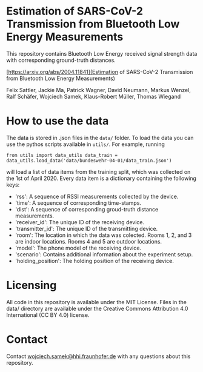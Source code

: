 # Estimation of SARS-CoV-2 Transmission from Bluetooth Low Energy Measurements


This repository contains Bluetooth Low Energy received signal strength data with corresponding ground-truth distances.




[https://arxiv.org/abs/2004.11841](Estimation of SARS-CoV-2 Transmission from Bluetooth Low Energy Measurements)

Felix Sattler, Jackie Ma, Patrick Wagner, David Neumann, Markus Wenzel, Ralf Schäfer, Wojciech Samek, Klaus-Robert Müller, Thomas Wiegand

# How to use the data
The data is stored in .json files in the `data/` folder. To load the data you can use the pythos scripts available in `utils/`. For example, running

`from utils import data_utils
data_train = data_utils.load_data('data/bundeswehr-04-01/data_train.json')`

will load a list of data items from the training split, which was collected on the 1st of April 2020. Every data item is a dictionary containing the following keys:

- 'rss': A sequence of RSSI measurements collected by the device.
- 'time': A sequence of corresponding time-stamps.
- 'dist': A sequence of corresponding groud-truth distance measurements.
- 'receiver_id': The unique ID of the receiving device.
- 'transmitter_id': The unique ID of the transmitting device.
- 'room': The location in which the data was colected. Rooms 1, 2, and 3 are indoor locations. Rooms 4 and 5 are outdoor locations.
- 'model': The phone model of the receiving device.
- 'scenario': Contains additional information about the experiment setup.
- 'holding_position': The holding position of the receiving device.


# Licensing

All code in this repository is available under the MIT License. Files in the data/ directory are available under the Creative Commons Attribution 4.0 International (CC BY 4.0) license.

# Contact

Contact wojciech.samek@hhi.fraunhofer.de with any questions about this repository.

